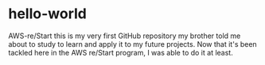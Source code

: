 # hello-world
AWS-re/Start
this is my very first GitHub repository my brother told me about to study to learn and apply it to my future projects. Now that it's been tackled here in the AWS re/Start program, I was able to do it at least.
